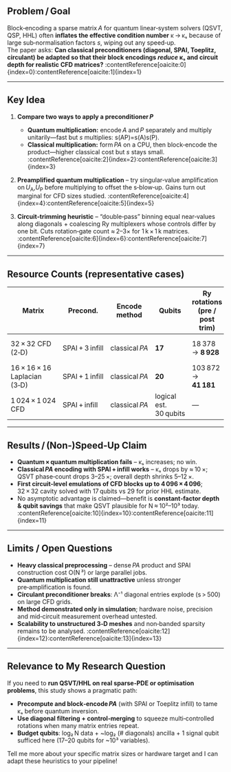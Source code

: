 ## Problem / Goal  
Block‑encoding a sparse matrix *A* for quantum linear‑system solvers (QSVT, QSP, HHL) often **inflates the effective condition number** κ → κₛ because of large sub‑normalisation factors *s*, wiping out any speed‑up.  
The paper asks: **Can classical preconditioners (diagonal, SPAI, Toeplitz, circulant) be adapted so that their block encodings *reduce* κₛ and circuit depth for realistic CFD matrices?** :contentReference[oaicite:0]{index=0}:contentReference[oaicite:1]{index=1}  

---

## Key Idea  
1. **Compare two ways to apply a preconditioner *P***  
   * **Quantum multiplication:** encode *A* and *P* separately and multiply unitarily—fast but *s* multiplies: s(AP)=s(A)s(P).  
   * **Classical multiplication:** form *PA* on a CPU, then block‑encode the product—higher classical cost but *s* stays small. :contentReference[oaicite:2]{index=2}:contentReference[oaicite:3]{index=3}  

2. **Preamplified quantum multiplication** – try singular‑value amplification on *U*<sub>A</sub>,*U*<sub>P</sub> before multiplying to offset the s‑blow‑up. Gains turn out marginal for CFD sizes studied. :contentReference[oaicite:4]{index=4}:contentReference[oaicite:5]{index=5}  

3. **Circuit‑trimming heuristic** – “double‑pass” binning equal near‑values along diagonals + coalescing Ry multiplexers whose controls differ by one bit. Cuts rotation‑gate count ≈ 2–3× for 1 k × 1 k matrices. :contentReference[oaicite:6]{index=6}:contentReference[oaicite:7]{index=7}  

---

## Resource Counts (representative cases)

| Matrix | Precond. | Encode method | Qubits | Ry rotations (pre / post trim) | κₛ | QSVT phase factors |
|--------|----------|---------------|--------|--------------------------------|----|--------------------|
| 32 × 32 CFD (2‑D) | SPAI + 3 infill | classical *PA* | **17** | 18 378 → **8 928** | 2.5 × 10³ | **14 011** (↓ 25× vs un‑precond.) |
| 16 × 16 × 16 Laplacian (3‑D) | SPAI + 1 infill | classical *PA* | **20** | 103 872 → **41 181** | 3.7 × 10¹ | **249** (↓ 3.5×) |
| 1 024 × 1 024 CFD | SPAI + infill | classical *PA* | logical est. 30 qubits | — | κₛ ↓ 10× | Phase factors ↓ 25× | :contentReference[oaicite:8]{index=8}:contentReference[oaicite:9]{index=9} |

---

## Results / (Non‑)Speed‑Up Claim  
* **Quantum × quantum multiplication fails** – κₛ increases; no win.  
* **Classical *PA* encoding with SPAI + infill works** – κₛ drops by ≈ 10 ×; QSVT phase‑count drops 3–25 ×; overall depth shrinks 5–12 ×.  
* **First circuit‑level emulations of CFD blocks up to 4 096 × 4 096**; 32 × 32 cavity solved with 17 qubits vs 29 for prior HHL estimate.  
* No asymptotic advantage is claimed—benefit is **constant‑factor depth & qubit savings** that make QSVT plausible for N ≈ 10²–10³ today. :contentReference[oaicite:10]{index=10}:contentReference[oaicite:11]{index=11}  

---

## Limits / Open Questions  
* **Heavy classical preprocessing** – dense *PA* product and SPAI construction cost O(N ³) or large parallel jobs.  
* **Quantum multiplication still unattractive** unless stronger pre‑amplification is found.  
* **Circulant preconditioner breaks**: Λ⁻¹ diagonal entries explode (s > 500) on large CFD grids.  
* **Method demonstrated only in simulation**; hardware noise, precision and mid‑circuit measurement overhead untested.  
* **Scalability to unstructured 3‑D meshes** and non‑banded sparsity remains to be analysed. :contentReference[oaicite:12]{index=12}:contentReference[oaicite:13]{index=13}  

---

## Relevance to My Research Question  
If you need to **run QSVT/HHL on real sparse‑PDE or optimisation problems**, this study shows a pragmatic path:

* **Precompute and block‑encode *PA*** (with SPAI or Toeplitz infill) to tame κₛ before quantum inversion.  
* **Use diagonal filtering + control‑merging** to squeeze multi‑controlled rotations when many matrix entries repeat.  
* **Budget qubits**: log₂ N data + ~log₂ (# diagonals) ancilla + 1 signal qubit sufficed here (17–20 qubits for ~10³ variables).  

Tell me more about your specific matrix sizes or hardware target and I can adapt these heuristics to your pipeline!